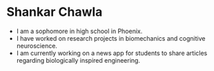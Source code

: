 # Shankar Chawla

- I am a sophomore in high school in Phoenix.
- I have worked on research projects in biomechanics and cognitive neuroscience.
- I am currently working on a news app for students to share articles regarding biologically inspired engineering.



